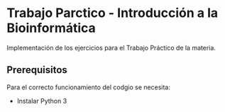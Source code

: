 # Trabajo Parctico - Introducción a la Bioinformática

Implementación de los ejercicios para el Trabajo Práctico de la materia. 

## Prerequisitos
Para el correcto funcionamiento del codgio se necesita:
- Instalar Python 3
